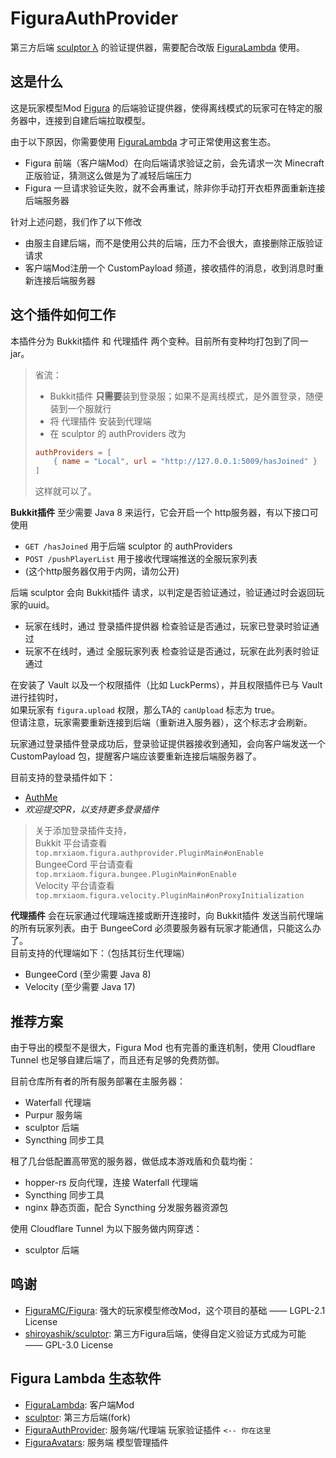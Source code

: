 # FiguraAuthProvider

第三方后端 [sculptor λ](https://github.com/MrXiaoM/sculptor) 的验证提供器，需要配合改版 [FiguraLambda](https://github.com/MrXiaoM/FiguraLambda) 使用。

## 这是什么

这是玩家模型Mod [Figura](https://modrinth.com/mod/figura) 的后端验证提供器，使得离线模式的玩家可在特定的服务器中，连接到自建后端拉取模型。

由于以下原因，你需要使用 [FiguraLambda](https://github.com/MrXiaoM/FiguraLambda) 才可正常使用这套生态。
+ Figura 前端（客户端Mod）在向后端请求验证之前，会先请求一次 Minecraft 正版验证，猜测这么做是为了减轻后端压力
+ Figura 一旦请求验证失败，就不会再重试，除非你手动打开衣柜界面重新连接后端服务器

针对上述问题，我们作了以下修改
+ 由服主自建后端，而不是使用公共的后端，压力不会很大，直接删除正版验证请求
+ 客户端Mod注册一个 CustomPayload 频道，接收插件的消息，收到消息时重新连接后端服务器

## 这个插件如何工作

本插件分为 Bukkit插件 和 代理插件 两个变种。目前所有变种均打包到了同一jar。

> 省流：
> + Bukkit插件 **只需要**装到登录服；如果不是离线模式，是外置登录，随便装到一个服就行
> + 将 代理插件 安装到代理端
> + 在 sculptor 的 authProviders 改为
> ```toml
> authProviders = [
>     { name = "Local", url = "http://127.0.0.1:5009/hasJoined" }
> ]
> ```
> 这样就可以了。

**Bukkit插件** 至少需要 Java 8 来运行，它会开启一个 http服务器，有以下接口可使用
+ `GET /hasJoined` 用于后端 sculptor 的 authProviders
+ `POST /pushPlayerList` 用于接收代理端推送的全服玩家列表
+ (这个http服务器仅用于内网，请勿公开)

后端 sculptor 会向 Bukkit插件 请求，以判定是否验证通过，验证通过时会返回玩家的uuid。
+ 玩家在线时，通过 登录插件提供器 检查验证是否通过，玩家已登录时验证通过
+ 玩家不在线时，通过 全服玩家列表 检查验证是否通过，玩家在此列表时验证通过

在安装了 Vault 以及一个权限插件（比如 LuckPerms），并且权限插件已与 Vault 进行挂钩时，  
如果玩家有 `figura.upload` 权限，那么TA的 `canUpload` 标志为 true。  
但请注意，玩家需要重新连接到后端（重新进入服务器），这个标志才会刷新。

玩家通过登录插件登录成功后，登录验证提供器接收到通知，会向客户端发送一个 CustomPayload 包，提醒客户端应该要重新连接后端服务器了。

目前支持的登录插件如下：
+ [AuthMe](https://www.spigotmc.org/resources/6269)
+ *欢迎提交PR，以支持更多登录插件*

> 关于添加登录插件支持，  
> Bukkit 平台请查看 `top.mrxiaom.figura.authprovider.PluginMain#onEnable`  
> BungeeCord 平台请查看 `top.mrxiaom.figura.bungee.PluginMain#onEnable`  
> Velocity 平台请查看 `top.mrxiaom.figura.velocity.PluginMain#onProxyInitialization`  

**代理插件** 会在玩家通过代理端连接或断开连接时，向 Bukkit插件 发送当前代理端的所有玩家列表。由于 BungeeCord 必须要服务器有玩家才能通信，只能这么办了。  
目前支持的代理端如下：（包括其衍生代理端）
+ BungeeCord (至少需要 Java 8)
+ Velocity (至少需要 Java 17)

## 推荐方案

由于导出的模型不是很大，Figura Mod 也有完善的重连机制，使用 Cloudflare Tunnel 也足够自建后端了，而且还有足够的免费防御。

目前仓库所有者的所有服务部署在主服务器：
+ Waterfall 代理端
+ Purpur 服务端
+ sculptor 后端
+ Syncthing 同步工具

租了几台低配置高带宽的服务器，做低成本游戏盾和负载均衡：
+ hopper-rs 反向代理，连接 Waterfall 代理端
+ Syncthing 同步工具
+ nginx 静态页面，配合 Syncthing 分发服务器资源包

使用 Cloudflare Tunnel 为以下服务做内网穿透：
+ sculptor 后端

## 鸣谢

+ [FiguraMC/Figura](https://github.com/FiguraMC/Figura): 强大的玩家模型修改Mod，这个项目的基础 —— LGPL-2.1 License
+ [shiroyashik/sculptor](https://github.com/shiroyashik/sculptor): 第三方Figura后端，使得自定义验证方式成为可能 —— GPL-3.0 License

## Figura Lambda 生态软件

+ [FiguraLambda](https://github.com/MrXiaoM/FiguraLambda): 客户端Mod
+ [sculptor](https://github.com/MrXiaoM/sculptor): 第三方后端(fork)
+ [FiguraAuthProvider](https://github.com/MrXiaoM/FiguraAuthProvider): 服务端/代理端 玩家验证插件 `<-- 你在这里`
+ [FiguraAvatars](https://github.com/MrXiaoM/FiguraAvatars): 服务端 模型管理插件
